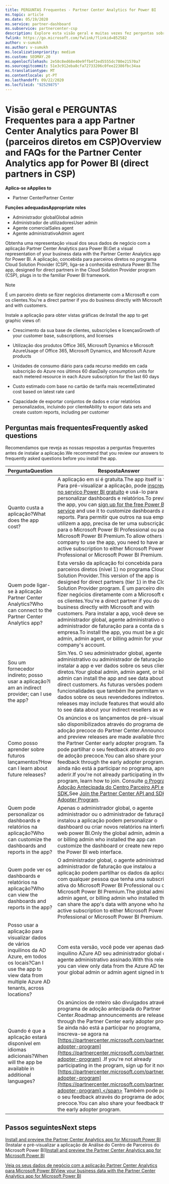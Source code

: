 ```yaml
---
title: PERGUNTAS Frequentes - Partner Center Analytics for Power BI
ms.topic: article
ms.date: 05/19/2020
ms.service: partner-dashboard
ms.subservice: partnercenter-csp
description: Explore esta visão geral e muitas vezes fez perguntas sobre a aplicação Partner Center Analytics para Power BI.
fwlink: https://go.microsoft.com/fwlink/?linkid=852582
author: v-sumukh
ms.author: v-sumukh
ms.localizationpriority: medium
ms.custom: SEOMAY.20
ms.openlocfilehash: 2e58c8ed68e40e9ffb4f2ed5555dc780e21570a7
ms.sourcegitcommit: 51e3c912eba8cfa72733206c0fee22386fbc34aa
ms.translationtype: MT
ms.contentlocale: pt-PT
ms.lasthandoff: 09/22/2020
ms.locfileid: "92529875"
---
```

# <a name="overview-and-faqs-for-the-partner-center-analytics-app-for-power-bi-direct-partners-in-csp"></a><span data-ttu-id="57a8e-103">Visão geral e PERGUNTAS Frequentes para a app Partner Center Analytics para Power BI (parceiros diretos em CSP)</span><span class="sxs-lookup"><span data-stu-id="57a8e-103">Overview and FAQs for the Partner Center Analytics app for Power BI (direct partners in CSP)</span></span>

<span data-ttu-id="57a8e-104">**Aplica-se a**</span><span class="sxs-lookup"><span data-stu-id="57a8e-104">**Applies to**</span></span>

- <span data-ttu-id="57a8e-105">Partner Center</span><span class="sxs-lookup"><span data-stu-id="57a8e-105">Partner Center</span></span>

<span data-ttu-id="57a8e-106">**Funções adequadas**</span><span class="sxs-lookup"><span data-stu-id="57a8e-106">**Appropriate roles**</span></span>

- <span data-ttu-id="57a8e-107">Administrador global</span><span class="sxs-lookup"><span data-stu-id="57a8e-107">Global admin</span></span>
- <span data-ttu-id="57a8e-108">Administrador de utilizadores</span><span class="sxs-lookup"><span data-stu-id="57a8e-108">User admin</span></span>
- <span data-ttu-id="57a8e-109">Agente comercial</span><span class="sxs-lookup"><span data-stu-id="57a8e-109">Sales agent</span></span>
- <span data-ttu-id="57a8e-110">Agente administrativo</span><span class="sxs-lookup"><span data-stu-id="57a8e-110">Admin agent</span></span>

<span data-ttu-id="57a8e-111">Obtenha uma representação visual dos seus dados de negócio com a aplicação Partner Center Analytics para Power BI.</span><span class="sxs-lookup"><span data-stu-id="57a8e-111">Get a visual representation of your business data with the Partner Center Analytics app for Power BI.</span></span> <span data-ttu-id="57a8e-112">A aplicação, concebida para parceiros diretos no programa Cloud Solution Provider (CSP), liga-se à conhecida estrutura Power BI.</span><span class="sxs-lookup"><span data-stu-id="57a8e-112">The app, designed for direct partners in the Cloud Solution Provider program (CSP), plugs in to the familiar Power BI framework.</span></span>

> [!NOTE]  
> <span data-ttu-id="57a8e-113">É um parceiro direto se fizer negócios diretamente com a Microsoft e com os clientes.</span><span class="sxs-lookup"><span data-stu-id="57a8e-113">You're a direct partner if you do business directly with Microsoft and with customers.</span></span>

<span data-ttu-id="57a8e-114">Instale a aplicação para obter vistas gráficas de:</span><span class="sxs-lookup"><span data-stu-id="57a8e-114">Install the app to get graphic views of:</span></span>

- <span data-ttu-id="57a8e-115">Crescimento da sua base de clientes, subscrições e licenças</span><span class="sxs-lookup"><span data-stu-id="57a8e-115">Growth of your customer base, subscriptions, and licenses</span></span>

- <span data-ttu-id="57a8e-116">Utilização dos produtos Office 365, Microsoft Dynamics e Microsoft Azure</span><span class="sxs-lookup"><span data-stu-id="57a8e-116">Usage of Office 365, Microsoft Dynamics, and Microsoft Azure products</span></span>

- <span data-ttu-id="57a8e-117">Unidades de consumo diário para cada recurso medido em cada subscrição do Azure nos últimos 60 dias</span><span class="sxs-lookup"><span data-stu-id="57a8e-117">Daily consumption units for each metered resource in each Azure subscription for the last 60 days</span></span>

- <span data-ttu-id="57a8e-118">Custo estimado com base no cartão de tarifa mais recente</span><span class="sxs-lookup"><span data-stu-id="57a8e-118">Estimated cost based on latest rate card</span></span>

- <span data-ttu-id="57a8e-119">Capacidade de exportar conjuntos de dados e criar relatórios personalizados, incluindo por cliente</span><span class="sxs-lookup"><span data-stu-id="57a8e-119">Ability to export data sets and create custom reports, including per customer</span></span>

## <a name="frequently-asked-questions"></a><span data-ttu-id="57a8e-120">Perguntas mais frequentes</span><span class="sxs-lookup"><span data-stu-id="57a8e-120">Frequently asked questions</span></span>

<span data-ttu-id="57a8e-121">Recomendamos que reveja as nossas respostas a perguntas frequentes antes de instalar a aplicação.</span><span class="sxs-lookup"><span data-stu-id="57a8e-121">We recommend that you review our answers to frequently asked questions before you install the app.</span></span>

| <span data-ttu-id="57a8e-122">**Pergunta**</span><span class="sxs-lookup"><span data-stu-id="57a8e-122">**Question**</span></span> | <span data-ttu-id="57a8e-123">**Resposta**</span><span class="sxs-lookup"><span data-stu-id="57a8e-123">**Answer**</span></span> |
| --- | ---------- |
| <span data-ttu-id="57a8e-124">Quanto custa a aplicação?</span><span class="sxs-lookup"><span data-stu-id="57a8e-124">What does the app cost?</span></span> | <span data-ttu-id="57a8e-125">A aplicação em si é gratuita.</span><span class="sxs-lookup"><span data-stu-id="57a8e-125">The app itself is free.</span></span> <span data-ttu-id="57a8e-126">Para pré-visualizar a aplicação, pode [inscrever-se no serviço Power BI gratuito](https://go.microsoft.com/fwlink/p/?linkid=845347) e usá-lo para personalizar dashboards e relatórios.</span><span class="sxs-lookup"><span data-stu-id="57a8e-126">To preview the app, you can [sign up for the free Power BI service](https://go.microsoft.com/fwlink/p/?linkid=845347) and use it to customize dashboards and reports.</span></span> <span data-ttu-id="57a8e-127">Para permitir que outros na sua empresa utilizem a app, precisa de ter uma subscrição ativa para o Microsoft Power BI Professional ou para o Microsoft Power BI Premium.</span><span class="sxs-lookup"><span data-stu-id="57a8e-127">To allow others in your company to use the app, you need to have an active subscription to either Microsoft Power BI Professional or Microsoft Power BI Premium.</span></span> |
| <span data-ttu-id="57a8e-128">Quem pode ligar-se à aplicação Partner Center Analytics?</span><span class="sxs-lookup"><span data-stu-id="57a8e-128">Who can connect to the Partner Center Analytics app?</span></span> | <span data-ttu-id="57a8e-129">Esta versão da aplicação foi concebida para parceiros diretos (nível 1) no programa Cloud Solution Provider.</span><span class="sxs-lookup"><span data-stu-id="57a8e-129">This version of the app is designed for direct partners (tier 1) in the Cloud Solution Provider program.</span></span> <span data-ttu-id="57a8e-130">É um parceiro direto se fizer negócios diretamente com a Microsoft e com os clientes.</span><span class="sxs-lookup"><span data-stu-id="57a8e-130">You're a direct partner if you do business directly with Microsoft and with customers.</span></span> <span data-ttu-id="57a8e-131">Para instalar a app, você deve ser um administrador global, agente administrativo ou administrador de faturação para a conta da sua empresa.</span><span class="sxs-lookup"><span data-stu-id="57a8e-131">To install the app, you must be a global admin, admin agent, or billing admin for your company's account.</span></span> |
| <span data-ttu-id="57a8e-132">Sou um fornecedor indireto; posso usar a aplicação?</span><span class="sxs-lookup"><span data-stu-id="57a8e-132">I am an indirect provider; can I use the app?</span></span> | <span data-ttu-id="57a8e-133">Sim.</span><span class="sxs-lookup"><span data-stu-id="57a8e-133">Yes.</span></span> <span data-ttu-id="57a8e-134">O seu administrador global, agente administrativo ou administrador de faturação pode instalar a app e ver dados sobre os seus clientes diretos.</span><span class="sxs-lookup"><span data-stu-id="57a8e-134">Your global admin, admin agent, or billing admin can install the app and see data about your direct customers.</span></span> <span data-ttu-id="57a8e-135">As futuras versões podem incluir funcionalidades que também lhe permitam ver dados sobre os seus revendedores indiretos.</span><span class="sxs-lookup"><span data-stu-id="57a8e-135">Future releases may include features that would allow you to see data about your indirect resellers as well.</span></span> |
| <span data-ttu-id="57a8e-136">Como posso aprender sobre futuros lançamentos?</span><span class="sxs-lookup"><span data-stu-id="57a8e-136">How can I learn about future releases?</span></span> | <span data-ttu-id="57a8e-137">Os anúncios e os lançamentos de pré-visualização são disponibilizados através do programa de adoção precoce do Partner Center.</span><span class="sxs-lookup"><span data-stu-id="57a8e-137">Announcements and preview releases are made available through the Partner Center early adopter program.</span></span> <span data-ttu-id="57a8e-138">Também pode partilhar o seu feedback através do programa de adoção precoce.</span><span class="sxs-lookup"><span data-stu-id="57a8e-138">You can also share your feedback through the early adopter program.</span></span> <span data-ttu-id="57a8e-139">Se ainda não está a participar no programa, aprenda a aderir.</span><span class="sxs-lookup"><span data-stu-id="57a8e-139">If you're not already participating in the program, learn how to join.</span></span> <span data-ttu-id="57a8e-140">Consulte [o Programa de Adoção Antecipada do Centro Parceiro API e SDK.](/partner-center/develop/early-adopter-program)</span><span class="sxs-lookup"><span data-stu-id="57a8e-140">See [Join the Partner Center API and SDK Early Adopter Program](/partner-center/develop/early-adopter-program).</span></span>  |
| <span data-ttu-id="57a8e-141">Quem pode personalizar os dashboards e relatórios na aplicação?</span><span class="sxs-lookup"><span data-stu-id="57a8e-141">Who can customize the dashboards and reports in the app?</span></span> | <span data-ttu-id="57a8e-142">Apenas o administrador global, o agente administrador ou o administrador de faturação que instalou a aplicação podem personalizar o dashboard ou criar novos relatórios na interface web power BI.</span><span class="sxs-lookup"><span data-stu-id="57a8e-142">Only the global admin, admin agent, or billing admin who installed the app can customize the dashboard or create new reports in the Power BI web interface.</span></span> |
| <span data-ttu-id="57a8e-143">Quem pode ver os dashboards e relatórios na aplicação?</span><span class="sxs-lookup"><span data-stu-id="57a8e-143">Who can view the dashboards and reports in the app?</span></span> | <span data-ttu-id="57a8e-144">O administrador global, o agente administrador ou administrador de faturação que instalou a aplicação podem partilhar os dados da aplicação com qualquer pessoa que tenha uma subscrição ativa do Microsoft Power BI Professional ou do Microsoft Power BI Premium.</span><span class="sxs-lookup"><span data-stu-id="57a8e-144">The global admin, admin agent, or billing admin who installed the app can share the app's data with anyone who has an active subscription to either Microsoft Power BI Professional or Microsoft Power BI Premium.</span></span> |
| <span data-ttu-id="57a8e-145">Posso usar a aplicação para visualizar dados de vários inquilinos da AD Azure, em todos os locais?</span><span class="sxs-lookup"><span data-stu-id="57a8e-145">Can I use the app to view data from multiple Azure AD tenants, across locations?</span></span> | <span data-ttu-id="57a8e-146">Com esta versão, você pode ver apenas dados do inquilino AZure AD seu administrador global ou agente administrativo assinado.</span><span class="sxs-lookup"><span data-stu-id="57a8e-146">With this release, you can view only data from the Azure AD tenant your global admin or admin agent signed in to.</span></span> | 
| <span data-ttu-id="57a8e-147">Quando é que a aplicação estará disponível em idiomas adicionais?</span><span class="sxs-lookup"><span data-stu-id="57a8e-147">When will the app be available in additional languages?</span></span> | <span data-ttu-id="57a8e-148">Os anúncios de roteiro são divulgados através do programa de adoção antecipada do Partner Center.</span><span class="sxs-lookup"><span data-stu-id="57a8e-148">Roadmap announcements are released through the Partner Center early adopter program.</span></span> <span data-ttu-id="57a8e-149">Se ainda não está a participar no programa, inscreva-se agora na [https://partnercenter.microsoft.com/partner/early-adopter-program](https://partnercenter.microsoft.com/partner/early-adopter-program) .</span><span class="sxs-lookup"><span data-stu-id="57a8e-149">If you're not already participating in the program, sign up for it now at [https://partnercenter.microsoft.com/partner/early-adopter-program](https://partnercenter.microsoft.com/partner/early-adopter-program).</span></span> <span data-ttu-id="57a8e-150">Também pode partilhar o seu feedback através do programa de adoção precoce.</span><span class="sxs-lookup"><span data-stu-id="57a8e-150">You can also share your feedback through the early adopter program.</span></span> | 



## <a name="next-steps"></a><span data-ttu-id="57a8e-151">Passos seguintes</span><span class="sxs-lookup"><span data-stu-id="57a8e-151">Next steps</span></span>

<span data-ttu-id="57a8e-152">[Install and preview the Partner Center Analytics app for Microsoft Power BI](power-bi-app-for-direct-partners-install.md) (Instalar e pré-visualizar a aplicação de Análise do Centro de Parceiros do Microsoft Power BI)</span><span class="sxs-lookup"><span data-stu-id="57a8e-152">[Install and preview the Partner Center Analytics app for Microsoft Power BI](power-bi-app-for-direct-partners-install.md)</span></span>

[<span data-ttu-id="57a8e-153">Veja os seus dados de negócio com a aplicação Partner Center Analytics para Microsoft Power BI</span><span class="sxs-lookup"><span data-stu-id="57a8e-153">View your business data with the Partner Center Analytics app for Microsoft Power BI</span></span>](power-bi-app-for-direct-partners-use.md)